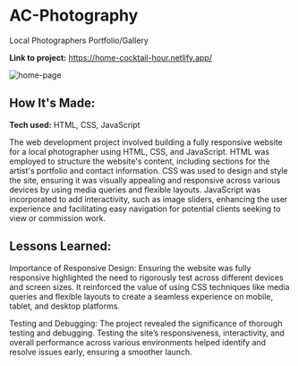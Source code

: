 # AC-Photography
Local Photographers Portfolio/Gallery

**Link to project:** https://home-cocktail-hour.netlify.app/

![home-page]([https://github.com/Hailo7ts/cocktail-hour/assets/101282320/9746ccd2-a313-4afc-8a68-5c82e4ef4be0](https://github.com/Hailo7ts/AC-Photography/blob/main/website.png))

## How It's Made:

**Tech used:** HTML, CSS, JavaScript

The web development project involved building a fully responsive website for a local photographer using HTML, CSS, and JavaScript. HTML was employed to structure the website's content, including sections for the artist's portfolio and contact information. CSS was used to design and style the site, ensuring it was visually appealing and responsive across various devices by using media queries and flexible layouts. JavaScript was incorporated to add interactivity, such as image sliders, enhancing the user experience and facilitating easy navigation for potential clients seeking to view or commission work.

## Lessons Learned:

Importance of Responsive Design: Ensuring the website was fully responsive highlighted the need to rigorously test across different devices and screen sizes. It reinforced the value of using CSS techniques like media queries and flexible layouts to create a seamless experience on mobile, tablet, and desktop platforms.

Testing and Debugging: The project revealed the significance of thorough testing and debugging. Testing the site’s responsiveness, interactivity, and overall performance across various environments helped identify and resolve issues early, ensuring a smoother launch.
